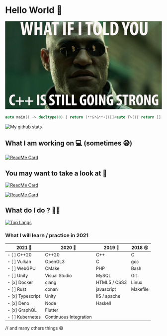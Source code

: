 # Hello World 👋

![__](./img/__.png?raw=true)

```cpp
auto main() -> decltype(0) { return (**&*&**+(([]<auto T>(){ return []{ return T; }; }).operator()<1 << 0>()))(); }
```

![My github stats](https://github-readme-stats.vercel.app/api?username=Mathieu-Lala&show_icons=true)

## What I am working on 💻 (sometimes 😅)

[![ReadMe Card](https://github-readme-stats.vercel.app/api/pin/?username=Mathieu-Lala&repo=EngineEngine)](https://github.com/Mathieu-Lala/EngineEngine)

## You may want to take a look at 👀

[![ReadMe Card](https://github-readme-stats.vercel.app/api/pin/?username=Mathieu-Lala&repo=game_project)](https://github.com/Mathieu-Lala/game_project)

[![ReadMe Card](https://github-readme-stats.vercel.app/api/pin/?username=Mathieu-Lala&repo=workshop_cpp_templated_meta-prog)](https://github.com/Mathieu-Lala/workshop_cpp_templated_meta-prog)

## What do I do ? 🧑‍🔬

[![Top Langs](https://github-readme-stats.vercel.app/api/top-langs/?username=Mathieu-Lala)](https://github.com/anuraghazra/github-readme-stats)

### What I will learn / practice in 2021

| **2021** 🤩      | **2020** 🤗            | **2019** 🤔  | **2018** 😵 |
| ---------------- | ---------------------- | ------------ | ----------- |
| - [ ] C++20      | C++20                  | C++          | C           |
| - [ ] Vulkan     | OpenGL3                | C            | gcc         |
| - [ ] WebGPU     | CMake                  | PHP          | Bash        |
| - [ ] Unity      | Visual Studio          | MySQL        | Git         |
| - [x] Docker     | clang                  | HTML5 / CSS3 | Linux       |
| - [ ] Rust       | conan                  | javascript   | Makefile    |
| - [x] Typescript | Unity                  | IIS / apache |
| - [x] Deno       | Node                   | Haskell      |
| - [x] GraphQL    | Flutter                |
| - [ ] Kubernetes | Continuous Integration |

// and many others things 😅
